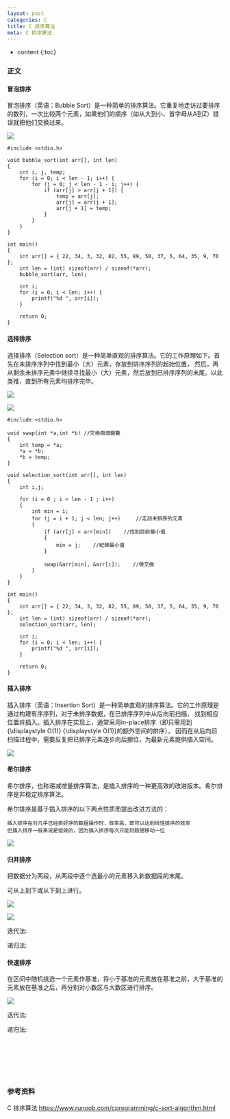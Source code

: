 ```yaml
---
layout: post
categories: C
title: C 排序算法
meta: C 排序算法
---
```

* content
{:toc}

### 正文

#### 冒泡排序

冒泡排序（英语：Bubble Sort）是一种简单的排序算法。它重复地走访过要排序的数列，一次比较两个元素，如果他们的顺序（如从大到小、首字母从A到Z）错误就把他们交换过来。

![](https://raw.githubusercontent.com/iBaiYang/PictureWareroom/master/20191227/Bubble_sort_animation.gif)

```
#include <stdio.h>

void bubble_sort(int arr[], int len) 
{
    int i, j, temp;
    for (i = 0; i < len - 1; i++) {
        for (j = 0; j < len - 1 - i; j++) {
            if (arr[j] > arr[j + 1]) {
                temp = arr[j];
                arr[j] = arr[j + 1];
                arr[j + 1] = temp;
            }
        }
    }
}

int main() 
{
    int arr[] = { 22, 34, 3, 32, 82, 55, 89, 50, 37, 5, 64, 35, 9, 70 };
    int len = (int) sizeof(arr) / sizeof(*arr);
    bubble_sort(arr, len);
    
    int i;
    for (i = 0; i < len; i++) {
        printf("%d ", arr[i]);
    }

    return 0;
}
```

#### 选择排序

选择排序（Selection sort）是一种简单直观的排序算法。它的工作原理如下。首先在未排序序列中找到最小（大）元素，存放到排序序列的起始位置，
然后，再从剩余未排序元素中继续寻找最小（大）元素，然后放到已排序序列的末尾。以此类推，直到所有元素均排序完毕。

![](https://raw.githubusercontent.com/iBaiYang/PictureWareroom/master/20191227/Selection_sort_animation.gif)

![](https://raw.githubusercontent.com/iBaiYang/PictureWareroom/master/20191227/Selection-Sort-Animation.gif)

```
#include <stdio.h>

void swap(int *a,int *b) //交換兩個變數
{
    int temp = *a;
    *a = *b;
    *b = temp;
}

void selection_sort(int arr[], int len) 
{
    int i,j;
 
    for (i = 0 ; i < len - 1 ; i++) 
    {
        int min = i;
        for (j = i + 1; j < len; j++)     //走訪未排序的元素
        {
            if (arr[j] < arr[min])    //找到目前最小值
            {
                min = j;    //紀錄最小值
            }

            swap(&arr[min], &arr[i]);    //做交換
        }    
    }
}

int main() 
{
    int arr[] = { 22, 34, 3, 32, 82, 55, 89, 50, 37, 5, 64, 35, 9, 70 };
    int len = (int) sizeof(arr) / sizeof(*arr);
    selection_sort(arr, len);
    
    int i;
    for (i = 0; i < len; i++) {
        printf("%d ", arr[i]);
    }

    return 0;
}
```

#### 插入排序
     
插入排序（英语：Insertion Sort）是一种简单直观的排序算法。它的工作原理是通过构建有序序列，对于未排序数据，在已排序序列中从后向前扫描，
找到相应位置并插入。插入排序在实现上，通常采用in-place排序（即只需用到 {\displaystyle O(1)} {\displaystyle O(1)}的额外空间的排序），
因而在从后向前扫描过程中，需要反复把已排序元素逐步向后挪位，为最新元素提供插入空间。 

![](https://raw.githubusercontent.com/iBaiYang/PictureWareroom/master/20191227/Insertion_sort_animation.gif)

#### 希尔排序

希尔排序，也称递减增量排序算法，是插入排序的一种更高效的改进版本。希尔排序是非稳定排序算法。

希尔排序是基于插入排序的以下两点性质而提出改进方法的：

    插入排序在对几乎已经排好序的数据操作时，效率高，即可以达到线性排序的效率
    但插入排序一般来说是低效的，因为插入排序每次只能将数据移动一位

![](https://raw.githubusercontent.com/iBaiYang/PictureWareroom/master/20191227/Sorting_shellsort_anim.gif)

#### 归并排序

把数据分为两段，从两段中逐个选最小的元素移入新数据段的末尾。

可从上到下或从下到上进行。

![](https://raw.githubusercontent.com/iBaiYang/PictureWareroom/master/20191227/Merge_sort_animation2.gif)

![](https://raw.githubusercontent.com/iBaiYang/PictureWareroom/master/20191227/Merge-sort-example-300px.gif)

迭代法:

递归法:


#### 快速排序

在区间中随机挑选一个元素作基准，将小于基准的元素放在基准之前，大于基准的元素放在基准之后，再分别对小数区与大数区进行排序。

![](https://raw.githubusercontent.com/iBaiYang/PictureWareroom/master/20191227/Sorting_quicksort_anim.gif)

迭代法:

递归法:


<br/><br/><br/><br/><br/>
### 参考资料

C 排序算法 <https://www.runoob.com/cprogramming/c-sort-algorithm.html>



